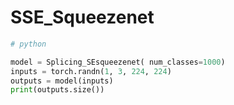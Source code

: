 # SSE_Squeezenet

```python
# python 

model = Splicing_SEsqueezenet( num_classes=1000)
inputs = torch.randn(1, 3, 224, 224)
outputs = model(inputs)
print(outputs.size())


```